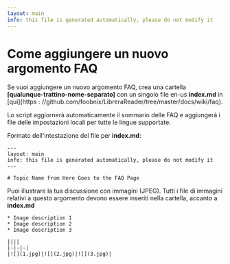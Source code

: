 ```yaml
---
layout: main
info: this file is generated automatically, please do not modify it
---
```


# Come aggiungere un nuovo argomento FAQ

Se vuoi aggiungere un nuovo argomento FAQ, crea una cartella **[qualunque-trattino-nome-separato]** con un singolo file en-us **index.md** in [qui](https : //github.com/foobnix/LibreraReader/tree/master/docs/wiki/faq).

Lo script aggiornerà automaticamente il sommario delle FAQ e aggiungerà i file delle impostazioni locali per tutte le lingue supportate.

Formato dell'intestazione del file per **index.md**:

```
---
layout: main
info: this file is generated automatically, please do not modify it
---

# Topic Name from Here Goes to the FAQ Page
```

Puoi illustrare la tua discussione con immagini (JPEG). Tutti i file di immagini relativi a questo argomento devono essere inseriti nella cartella, accanto a **index.md**

```
* Image description 1
* Image description 2
* Image description 3

||||
|-|-|-|
|![](1.jpg)|![](2.jpg)|![](3.jpg)|
```
